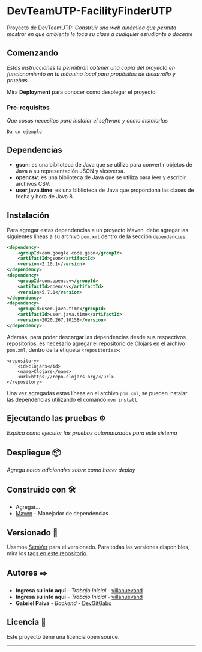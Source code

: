 # DevTeamUTP-FacilityFinderUTP
Proyecto de DevTeamUTP: _Construir una web dinámica que permita mostrar en que ambiente le toca su clase a cualquier estudiante o docente_
## Comenzando 

_Estas instrucciones te permitirán obtener una copia del proyecto en funcionamiento en tu máquina local para propósitos de desarrollo y pruebas._

Mira **Deployment** para conocer como desplegar el proyecto.

### Pre-requisitos 

_Que cosas necesitas para instalar el software y como instalarlas_

```
Da un ejemplo
```

## Dependencias

- **gson**: es una biblioteca de Java que se utiliza para convertir objetos de Java a su representación JSON y viceversa.
- **opencsv**: es una biblioteca de Java que se utiliza para leer y escribir archivos CSV.
- **user.java.time**: es una biblioteca de Java que proporciona las clases de fecha y hora de Java 8.

## Instalación

Para agregar estas dependencias a un proyecto Maven, debe agregar las siguientes líneas a su archivo `pom.xml` dentro de la sección `dependencies`:

```xml
<dependency>
    <groupId>com.google.code.gson</groupId>
    <artifactId>gson</artifactId>
    <version>2.10.1</version>
</dependency>
<dependency>
    <groupId>com.opencsv</groupId>
    <artifactId>opencsv</artifactId>
    <version>5.7.1</version>
</dependency>
<dependency>
    <groupId>user.java.time</groupId>
    <artifactId>user.java.time</artifactId>
    <version>2020.267.10158</version>
</dependency>
```

Además, para poder descargar las dependencias desde sus respectivos repositorios, es necesario agregar el repositorio de Clojars en el archivo `pom.xml`, dentro de la etiqueta `<repositories>`:

```
<repository>
    <id>clojars</id>
    <name>Clojars</name>
    <url>https://repo.clojars.org/</url>
</repository>
```

Una vez agregadas estas líneas en el archivo `pom.xml`, se pueden instalar las dependencias utilizando el comando `mvn install`.

## Ejecutando las pruebas ⚙️

_Explica como ejecutar las pruebas automatizadas para este sistema_

## Despliegue 📦

_Agrega notas adicionales sobre como hacer deploy_

## Construido con 🛠️

* Agregar...
* [Maven](https://maven.apache.org/) - Manejador de dependencias

## Versionado 📌

Usamos [SemVer](http://semver.org/) para el versionado. Para todas las versiones disponibles, mira los [tags en este repositorio](https://github.com/tu/proyecto/tags).

## Autores ✒️

* **Ingresa su info aquí** - *Trabajo Inicial* - [villanuevand](https://github.com/villanuevand)
* **Ingresa su info aquí** - *Trabajo Inicial* - [villanuevand](https://github.com/villanuevand)
* **Gabriel Paiva** - *Backend* - [DevGitGabo](https://github.com/DevGitGabo)

## Licencia 📄

Este proyecto tiene una licencia open source.

---
